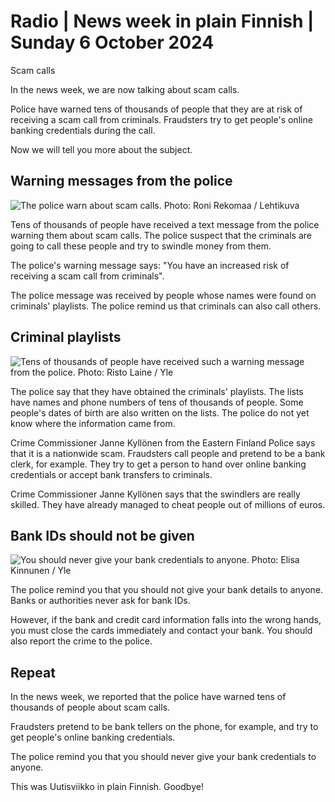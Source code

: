 # Radio \| News week in plain Finnish \| Sunday 6 October 2024

Scam calls

In the news week, we are now talking about scam calls.

Police have warned tens of thousands of people that they are at risk of receiving a scam call from criminals. Fraudsters try to get people's online banking credentials during the call.

Now we will tell you more about the subject.

## Warning messages from the police

![The police warn about scam calls. Photo: Roni Rekomaa / Lehtikuva](https://images.cdn.yle.fi/image/upload/c_crop,h_2386,w_4243,x_101,y_0/ar_1.7777777777777777,c_fill,g_faces,h_431,w_767/dpr_1.0/q_auto:eco/f_auto/fl_lossy/v1728126087/39-1359074670100e663e37)

Tens of thousands of people have received a text message from the police warning them about scam calls. The police suspect that the criminals are going to call these people and try to swindle money from them.

The police's warning message says: \"You have an increased risk of receiving a scam call from criminals\".

The police message was received by people whose names were found on criminals' playlists. The police remind us that criminals can also call others.

## Criminal playlists

![Tens of thousands of people have received such a warning message from the police. Photo: Risto Laine / Yle](https://images.cdn.yle.fi/image/upload/c_crop,h_658,w_1170,x_0,y_579/ar_1.7777777777777777,c_fill,g_faces,h_431,w_767/dpr_1.0/q_auto:eco/f_auto/fl_lossy/v1728126297/39-13590856701138d48843)

The police say that they have obtained the criminals' playlists. The lists have names and phone numbers of tens of thousands of people. Some people's dates of birth are also written on the lists. The police do not yet know where the information came from.

Crime Commissioner Janne Kyllönen from the Eastern Finland Police says that it is a nationwide scam. Fraudsters call people and pretend to be a bank clerk, for example. They try to get a person to hand over online banking credentials or accept bank transfers to criminals.

Crime Commissioner Janne Kyllönen says that the swindlers are really skilled. They have already managed to cheat people out of millions of euros.

## Bank IDs should not be given

![You should never give your bank credentials to anyone. Photo: Elisa Kinnunen / Yle](https://images.cdn.yle.fi/image/upload/c_crop,h_1080,w_1920,x_0,y_180/ar_1.7777777777777777,c_fill,g_faces,h_431,w_767/dpr_1.0/q_auto:eco/f_auto/fl_lossy/v1597924046/39-7101975f3e627341ff6)

The police remind you that you should not give your bank details to anyone. Banks or authorities never ask for bank IDs.

However, if the bank and credit card information falls into the wrong hands, you must close the cards immediately and contact your bank. You should also report the crime to the police.

## Repeat

In the news week, we reported that the police have warned tens of thousands of people about scam calls.

Fraudsters pretend to be bank tellers on the phone, for example, and try to get people's online banking credentials.

The police remind you that you should never give your bank credentials to anyone.

This was Uutisviikko in plain Finnish. Goodbye!
